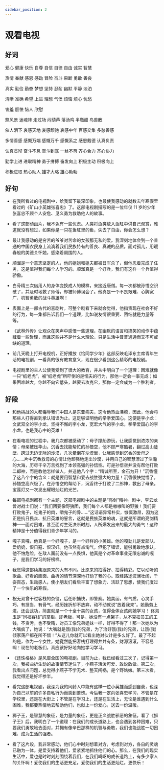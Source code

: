 ```yaml
---
sidebar_position: 2
---
```


# 观看电视

## 好词

爱心 健康 快乐 自尊 自信 自律 自由 诚实 智慧

热情 奉献 感恩 感动 冒险 奋斗 果断 勇敢 善良

真实 勤俭 勤奋 梦想 坚持 忍耐 幽默 平静 淡泊

清晰 准确 希望 上进 理想 气愤 烦恼 烦心 忧愁

害羞 胆怯 恼人 欣慰

煞风景 迷魂阵 走过场 闷葫芦 落汤鸡 半瓶醋 鸟兽散

催人泪下 哀感天地 哀感顽艳 哀感中年 百感交集 多愁善感

多情善感 感慨万端 感慨万千 感慨系之 感恩戴德 认真负责

认真贯彻 奋斗不息 奋斗到底 一丝不苟 齐心合力 齐心协力

勤学上进 进取精神 勇于拼搏 奋发向上 积极主动 积极向上

积极进取 热心助人 雄才大略 雄心勃勃

## 好句

- 在我所看过的电视剧中，给我留下最深印象，也最使我感动的就数去年寒假里看过的《矿山小英雄张喜忠》了。这部电视剧描写的是一位年仅 11 岁的少年张喜忠不顾个人安危、见义勇为救助他人的故事。

- 看了这部动画片，我不免有一些忧虑。人类将鱼类放入鱼缸中供自己观赏，难道就没有想过，如果你是一只在鱼缸里的鱼，失去了自由，你会怎么想？

- 最让我感动的是穷苦的爷爷对苦命的女孩那无私的爱。我深刻地体会到一个普通的中国农民身上流淌着我们民族特有的善良、真诚的品质，面对孤儿，用暖春般的美德关怀她，感染着周围的人。

- 顺溜是一个意志坚定的人，他的姐姐和姐夫都被日军杀了，但他忍着完成了任务，这是值得我们每个人学习的。顺溜真是一个好兵，我们有这样一个兵值得骄傲。

- 白骨精三次借用人的身体变换成人的模样，来接近唐僧。每一次都被孙悟空识破了，并及时地救了师傅，却被师傅误会了。他真是一个不畏艰难、心胸宽广、机智勇敢的战斗英雄啊！
- 表面上是一部古代的喜剧片，可整个剧看下来就会觉得，他指责现在社会不好的行为，每一集都告诉我们一个道理，比如说友情很重要、团结就是力量等等。

- 《武林外传》让观众在笑声中感悟一些道理，在幽默的语言和搞笑的动作中蕴藏着一些哲理，而且这些并不是什么大理论，只是生活中普普通通而又不可或缺的道理。

- 前几天晚上打开电视机，正好播放《恰同学少年》这部反映毛泽东主席青年生活的电视剧，一看真的很有教育意义，现在很少看到这么精彩的电视剧。

- 电视剧里的主人公使我受到了很大的教育，并从中明白了一个道理：困难就像一只“纸老虎”，被“纸老虎”所吓倒的是懦夫的行为，那他一定会一事无成；如果困难越大，你越不向它低头，越要去攻克它，那你一定会成为一个胜利者。

## 好段

- 和他挑战的人都侮辱我们中国人是东亚病夫，这令他热血沸腾，因此，他会将那些人打得直到承认错误为止。这足够证明他的拳拳爱国心。这便是李小龙：文武双全的李小龙，坚持不懈的李小龙，宽宏大气的李小龙，拳拳爱国心的李小龙。也是我心中的英雄！

- 在看电视的过程中，我几次都被感动了：母子撑船游玩，让我感觉到浓浓的亲情；母亲被压华山，沉香去找能帮忙的孙悟空，他不顾严寒酷暑，翻过高山陡壁，跨过无边无际的沙漠，几次晕倒在沙漠里，让我感觉到沉香的爱母之心……片中沉香救母的心情让他顽强地走出沙漠，并用自己的智慧漂过了浩瀚的大海，历尽千辛万苦找到了本领高强的孙悟空。可是孙悟空并没有帮他打败二郎神，而是教他怎样做人，并送他八个字：“精诚所至，金石为开！”沉香懂了这八个字的含义：就是要用智慧和爱去战胜强大的力量！沉香很快觉悟了，孙悟空高兴极了。在孙悟空的帮助下，沉香终于打败了二郎神，救出了母亲。宝莲灯又一次发出耀眼灿烂的光芒。

- 每部电视剧都有一个主题，这部电视剧中的主题是“亮剑”精神。剧中，李云龙曾对战士们说：“我们团要像野狼团，我们每个人都是嗷嗷叫的野狼！我们要打败鬼子，吃鬼子的肉，嚼鬼子的骨……”这话语异常朴实，慷慨激昂，因为这正是抗日民众、抗日英雄的誓言，这就是民族英雄的魂，这就是所谓的亮剑精神——面对困难，甚至面对生死决断时刻，人所爆发出来的最大的勇气！这种精神是十分值得我们青少年学习的。

- 嘎子真嘎，他真是一个好嘎子，是一个好样的小英雄。他的嘎劲儿是爱部队、爱奶奶，恨日寇、恨汉奸。他虽然有点淘气，但犯了错误，能够勇敢地承认。他不怕危险，在敌人面前没有一点畏惧，他真是个对革命事业无限忠诚的嘎子，是我们学习的好榜样。

- 我觉得这部续集跟原来的大有不同。比原来的拍得好、拍得精彩。它以动听的歌曲、好看的画面、曲折的情节深深地打动了我的心。取经路途波澜壮阔，千姿百态，生动感人，使小朋友们看后丰富了想象力、活跃了思想，使我们度过了一个快乐的寒假。

- 祝无双曾干过客栈的杂役，后任职捕快，即警察。她美丽，有气质，心灵手巧，有担当，有骨气，经历挫折却不放弃，动不动就说“放着我来”。她勤劳上进，还会武功，简直就是一个十全十美的女孩，值得全体女孩向她学习！
  佟湘玉是“同福客栈”的掌柜，即老板，可是，她没有一点架子，从不克扣员工的工钱，不贪污，也不受贿，对员工像兄弟姐妹一样，好得不得了！那一次她以为大嘴疯了，她说：“大嘴就是饿(我)的兄弟，为了治好饿(我)的兄弟，让饿(我)倾家荡产都在所不惜！”从这儿你就可以看出她对伙计是多么好了。最了不起的是，作为一个女性，她竟然能把客栈打理得井井有条，财源滚滚，不容易啊！现在的老板们，真应该好好地向她学习学习。

- 《还珠格格》是风靡全国的电视剧。目前为止，我已经看过三次了，记得第一次，我被曲折生动的故事情节迷住了，小燕子活泼可爱、敢说敢做。第二次，我看出点问题，总觉得小燕子不学无术、整天闯祸，是个野姑娘。第三次看，我觉得还是好坏参半。

- 看完这部电视剧，我深为我的同龄人中能有这样一位小英雄而感到自豪，也深为自己以前的许多自私行为而感到羞愧。今后我一定向张喜忠学习，不管是在学校里，还是在大街上；不管是在学习上，还是在生活上，无论是谁遇到什么困难，我都要热情地去帮助他们，也献上一份爱心，送去一份温暖。

- 狮子王，是智慧的象征，是力量的象征，更是正义战胜邪恶的象征。看了《狮子王》后，我明白了一个道理：在我们的成长道路上，也会遇到各种困难，只要我们勇敢地去面对，并拥有像辛巴那样的机智与勇敢，我们也能战胜一切困难，成为生活的强者。

- 看了这片段，我非常感动，他们心中时刻想着对方，考虑到对方，各自的灵魂已融为一体。是爱支持着他们，爱紧紧地抓住他们的心。那么，在我们的现实生活中，爱也是时时刻刻围绕着我们，在我们崎岖的成长道路上，有多少家人的关怀啊！爱使我们的生活更充足，爱使我们的生活更灿烂，更快乐！
